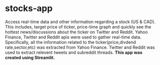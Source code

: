 # stocks-app
Access real-time data and other information regarding a stock (US & CAD). This includes, target price of ticker, price-time graph and quickly see the hottest news/discussions about the ticker on Twitter and Reddit. Yahoo Finance, Twitter and Reddit apis were used to gather real-time data. Specifically, all the information related to the ticker(price,divdend rate,sector,etc) was extracted from Yahoo Finance. Twitter and Reddit was used to extract relevent tweets and subreddit threads.      **This app was created using Streamlit.**
